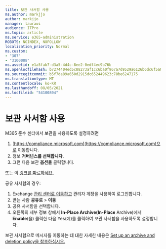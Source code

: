 ```yaml
---
title: 보관 사서함 사용
ms.author: markjjo
author: markjjo
manager: laurawi
audience: ITPro
ms.topic: article
ms.service: o365-administration
ROBOTS: NOINDEX, NOFOLLOW
localization_priority: Normal
ms.custom:
- "307"
- "3100008"
ms.assetid: e1a5fab7-d3a5-4d4c-8ee2-0edf4ec9b76b
ms.openlocfilehash: b7274404ed5c88273af1cc6ba0f967a7d9529a6126b6dc6f5a8e9561f0b77418
ms.sourcegitcommit: b5f7da89a650d2915dc652449623c78be6247175
ms.translationtype: MT
ms.contentlocale: ko-KR
ms.lasthandoff: 08/05/2021
ms.locfileid: "54100804"
---
```

# <a name="enable-an-archive-mailbox"></a>보관 사서함 사용

M365 준수 센터에서 보관을 사용하도록 설정하려면

1. [https://compliance.microsoft.com](https://compliance.microsoft.com)으로 이동합니다.
2. 정보 **거버넌스를 선택합니다.**
3. 그런 다음 보관 **옵션을** 클릭합니다.

또는 이 [링크를 따르하세요.](https://sip.compliance.microsoft.com/informationgovernance?viewid=archive)  

공유 사서함의 경우:

1. Exchange [관리 센터로 이동하고](https://outlook.office365.com/ecp) 관리자 계정을 사용하여 로그인합니다.
2. 받는 사람 **공유로**  >  **이동**
3. 공유 사서함을 선택합니다.
4. 오른쪽의 세부 정보 창에서 **In-Place Archive(In-Place** Archive)에서 **Enable**(을) 클릭한 다음 Yes(예)를 클릭하여 보관 사서함을 사용하도록 설정합니다. 

보관 사서함으로 메시지를 이동하는 데 대한 자세한 내용은 [Set up an archive and deletion policy을 참조하십시오.](https://docs.microsoft.com//office365/securitycompliance/set-up-an-archive-and-deletion-policy-for-mailboxes)
